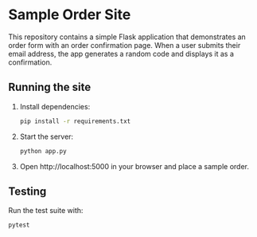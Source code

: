# Sample Order Site

This repository contains a simple Flask application that demonstrates an order form with an order confirmation page.
When a user submits their email address, the app generates a random code and displays it as a confirmation.

## Running the site

1. Install dependencies:

   ```bash
   pip install -r requirements.txt
   ```
2. Start the server:

   ```bash
   python app.py
   ```
3. Open http://localhost:5000 in your browser and place a sample order.

## Testing

Run the test suite with:

```bash
pytest
```
